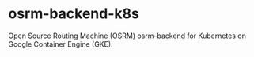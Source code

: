 # osrm-backend-k8s
Open Source Routing Machine (OSRM) osrm-backend for Kubernetes on Google Container Engine (GKE).
